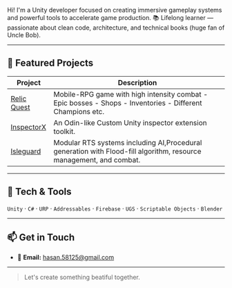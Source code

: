 Hi! I'm a Unity developer focused on creating immersive gameplay systems and powerful tools to accelerate game production.
📚 Lifelong learner — passionate about clean code, architecture, and technical books (huge fan of Uncle Bob).

---

## 🧪 Featured Projects

| Project | Description |
|--------|-------------|
| [Relic Quest](https://github.com/HasanKilic1/Relic-Quest-Scripts) | Mobile-RPG game with high intensity combat - Epic bosses - Shops - Inventories - Different Champions etc. |
| [InspectorX](https://github.com/HasanKilic1/InspectorX) | An Odin-like Custom Unity inspector extension toolkit. |
| [Isleguard](https://github.com/HasanKilic1/IsleguardScripts) |Modular RTS systems including AI,Procedural generation with Flood-fill algorithm, resource management, and combat. |

---

## 🔧 Tech & Tools

`Unity` · `C#` · `URP` · `Addressables` · `Firebase` · `UGS` · `Scriptable Objects` · `Blender`

---

## 📫 Get in Touch

- 💌 **Email:** hasan.58125@gmail.com

---

> Let's create something beatiful together.
